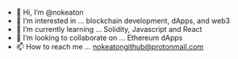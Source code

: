 - 👋 Hi, I’m @nokeaton
- 👀 I’m interested in ... blockchain development, dApps, and web3
- 🌱 I’m currently learning ... Solidity, Javascript and React
- 💞️ I’m looking to collaborate on ... Ethereum dApps
- 📫 How to reach me ... nokeatongithub@protonmail.com

<!---
nokeaton/nokeaton is a ✨ special ✨ repository because its `README.md` (this file) appears on your GitHub profile.
You can click the Preview link to take a look at your changes.
--->
